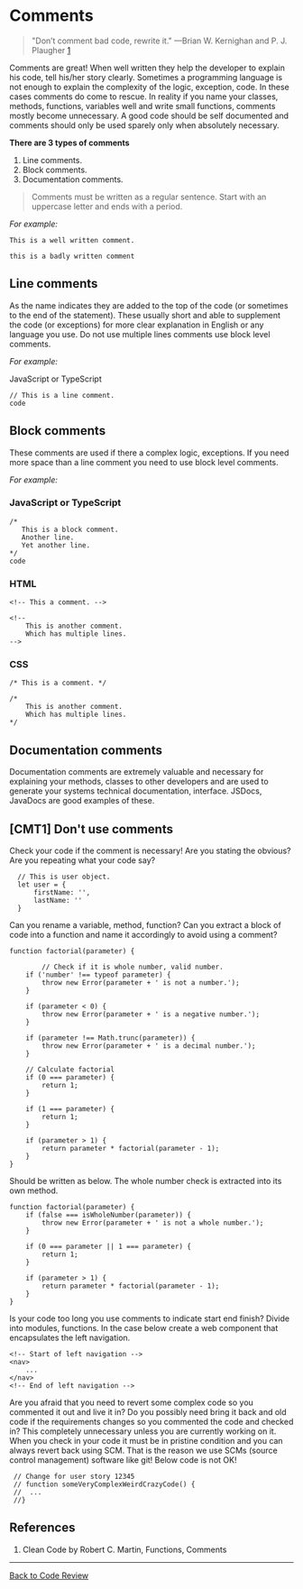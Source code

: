 # Comments

> "Don’t comment bad code, rewrite it." —Brian W. Kernighan and P. J. Plaugher [1](#cite01)

Comments are great! When well written they help the developer to explain his code, tell his/her story clearly. Sometimes a programming language is not enough to explain the complexity of the logic, exception, code. In these cases comments do come to rescue. In reality if you name your classes, methods, functions, variables well and write small functions, comments mostly become unnecessary. A good code should be self documented and comments should only be used sparely only when absolutely necessary.

**There are 3 types of comments**

1. Line comments.
2. Block comments.
3. Documentation comments.

> Comments must be written as a regular sentence. Start with an uppercase letter and ends with a period.

_For example:_

`This is a well written comment.`

`this is a badly written comment`

## Line comments
As the name indicates they are added to the top of the code (or sometimes to the end of the statement). These usually short and able to supplement the code (or exceptions) for more clear explanation in English or any language you use. Do not use multiple lines comments use block level comments.

_For example:_

JavaScript or TypeScript
```
// This is a line comment.
code
```

## Block comments
These comments are used if there a complex logic, exceptions. If you need more space than a line comment you need to use block level comments.

_For example:_
### JavaScript or TypeScript
```
/* 
   This is a block comment.
   Another line.
   Yet another line.
*/
code   
```

### HTML
```
<!-- This a comment. -->

<!-- 
	This is another comment.
	Which has multiple lines. 
-->
```

### CSS
```
/* This is a comment. */

/* 
	This is another comment.
	Which has multiple lines. 
*/
```

## Documentation comments

Documentation comments are extremely valuable and necessary for explaining your methods, classes to other developers and are used to generate your systems technical documentation, interface. JSDocs, JavaDocs are good examples of these.


## [CMT1] Don't use comments
Check your code if the comment is necessary! Are you stating the obvious? Are you repeating what your code say?

```
  // This is user object.
  let user = {
	  firstName: '',
	  lastName: ''
  }
```

Can you rename a variable, method, function? Can you extract a block of code into a function and name it accordingly to avoid using a comment?

```
function factorial(parameter) {

		// Check if it is whole number, valid number.
    if ('number' !== typeof parameter) {
        throw new Error(parameter + ' is not a number.');
    }
    
    if (parameter < 0) {
        throw new Error(parameter + ' is a negative number.');
    }
    
    if (parameter !== Math.trunc(parameter)) {
        throw new Error(parameter + ' is a decimal number.');
    }
    
    // Calculate factorial
    if (0 === parameter) {
        return 1;
    }
    
    if (1 === parameter) {
        return 1;
    }
    
    if (parameter > 1) {
        return parameter * factorial(parameter - 1);
    }
}
```

Should be written as below. The whole number check is extracted into its own method.

```
function factorial(parameter) {
	if (false === isWholeNumber(parameter)) {
		throw new Error(parameter + ' is not a whole number.');
	}

	if (0 === parameter || 1 === parameter) {
		return 1;
	}

	if (parameter > 1) {
		return parameter * factorial(parameter - 1);
	}
}
```

Is your code too long you use comments to indicate start end finish? Divide into modules, functions. In the case below create a web component that encapsulates the left navigation.

```
<!-- Start of left navigation -->
<nav>
	...
</nav>
<!-- End of left navigation -->

```

Are you afraid that you need to revert some complex code so you commented it out and live it in? Do you possibly need bring it back and old code if the requirements changes so you commented the code and checked in? This completely unnecessary unless you are currently working on it. When you check in your code it must be in pristine condition and you can always revert back using SCM. That is the reason we use SCMs (source control management) software like git! Below code is not OK!

```
 // Change for user story 12345
 // function someVeryComplexWeirdCrazyCode() {
 //  ...
 //}
```

## References
1. <a id="cite01"></a>Clean Code by Robert C. Martin, Functions, Comments

---

[Back to Code Review](../code-review.md)